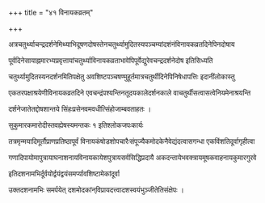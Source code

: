 +++
title = "४१ विनायकव्रतम्"

+++

अत्रचतुर्थ्याचन्द्रदर्शनेमिथ्याभिदूषणदोषस्तेनचतुर्थ्यामुदितस्यपञ्चम्यांदशंनंविनायकव्रतदिनेपिनदोषाय

पूर्वदिनेसायाह्नमारभ्यप्रवृत्तायांचतुर्थ्याविनायकव्रताभावेपिपूर्वेद्युरेवचन्द्रदर्शनेदोष इतिसिध्यति

चतुर्थ्यामुदितस्यनदर्शनमितिपक्षेतु अवशिष्टपञ्चषण्मुहूर्तमात्रचतुर्थीदिनेपिनिषेधापत्तिः इदानींलोकास्तु

एकतरपक्षाश्रयेणीविनायकव्रतदिने एवचन्द्रंपश्यन्तिनतूदयकालेदर्शनकाले वाचतुर्थीसत्वासत्वेनियमेनाश्रयन्ति

दर्शनेजातेतद्दोषशान्तये सिंहःप्रसेनवमवधीत्सिंहोजाम्बवताहतः ।

सुकुमारकमारोदीस्तवह्येषस्यमन्तकः १ इतिश्लोकजपःकार्यः

तत्रमृन्मयादिमूर्तौप्राणप्रतिष्ठापूर्वं विनायकंषोडशोपचारैःसंपूज्यैकमोदकेनैवेद्यंदत्वासगन्धा एकविंशतिदूर्वागृहीत्वा

गणादिपायोमापुत्रायाघनाशनायविनायकायेशपुत्रायसर्वसिद्धिप्रदायै अकदन्तायेभवक्त्रायमूषकवाहनायकुमारगुरवे

इतिदशनामभिर्दूर्वयोर्द्वयंद्वयंसमर्प्यावशिष्टामेकांदूर्वा

उक्तदशनामभिः समर्पयेत् दशमोदकांन्‌विप्रायदत्त्वादशस्वयंभुञ्जीतेतिसंक्षेपः ।

